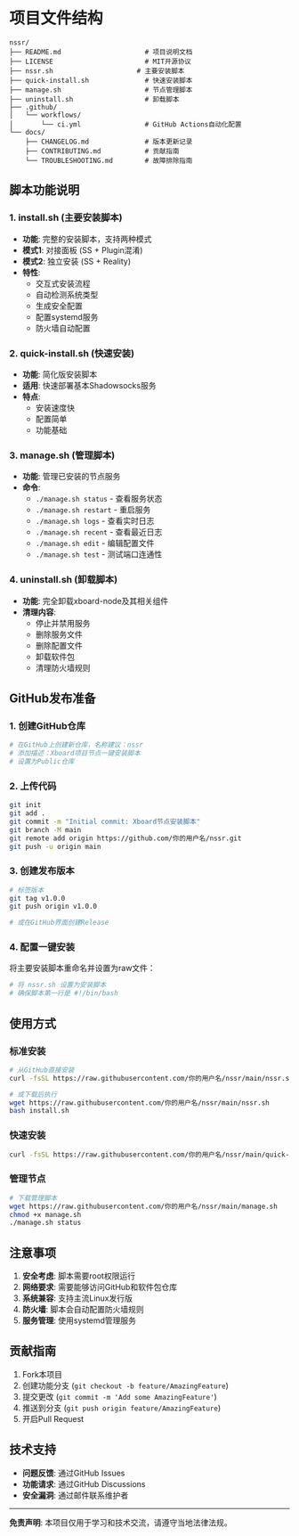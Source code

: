 # 项目文件结构

```
nssr/
├── README.md                     # 项目说明文档
├── LICENSE                       # MIT开源协议
├── nssr.sh                     # 主要安装脚本
├── quick-install.sh              # 快速安装脚本
├── manage.sh                     # 节点管理脚本
├── uninstall.sh                  # 卸载脚本
├── .github/
│   └── workflows/
│       └── ci.yml                # GitHub Actions自动化配置
└── docs/
    ├── CHANGELOG.md              # 版本更新记录
    ├── CONTRIBUTING.md           # 贡献指南
    └── TROUBLESHOOTING.md        # 故障排除指南
```

## 脚本功能说明

### 1. install.sh (主要安装脚本)
- **功能**: 完整的安装脚本，支持两种模式
- **模式1**: 对接面板 (SS + Plugin混淆)
- **模式2**: 独立安装 (SS + Reality)
- **特性**: 
  - 交互式安装流程
  - 自动检测系统类型
  - 生成安全配置
  - 配置systemd服务
  - 防火墙自动配置

### 2. quick-install.sh (快速安装)
- **功能**: 简化版安装脚本
- **适用**: 快速部署基本Shadowsocks服务
- **特点**: 
  - 安装速度快
  - 配置简单
  - 功能基础

### 3. manage.sh (管理脚本)
- **功能**: 管理已安装的节点服务
- **命令**: 
  - `./manage.sh status` - 查看服务状态
  - `./manage.sh restart` - 重启服务
  - `./manage.sh logs` - 查看实时日志
  - `./manage.sh recent` - 查看最近日志
  - `./manage.sh edit` - 编辑配置文件
  - `./manage.sh test` - 测试端口连通性

### 4. uninstall.sh (卸载脚本)
- **功能**: 完全卸载xboard-node及其相关组件
- **清理内容**:
  - 停止并禁用服务
  - 删除服务文件
  - 删除配置文件
  - 卸载软件包
  - 清理防火墙规则

## GitHub发布准备

### 1. 创建GitHub仓库
```bash
# 在GitHub上创建新仓库，名称建议：nssr
# 添加描述：Xboard项目节点一键安装脚本
# 设置为Public仓库
```

### 2. 上传代码
```bash
git init
git add .
git commit -m "Initial commit: Xboard节点安装脚本"
git branch -M main
git remote add origin https://github.com/你的用户名/nssr.git
git push -u origin main
```

### 3. 创建发布版本
```bash
# 标签版本
git tag v1.0.0
git push origin v1.0.0

# 或在GitHub界面创建Release
```

### 4. 配置一键安装
将主要安装脚本重命名并设置为raw文件：
```bash
# 将 nssr.sh 设置为安装脚本
# 确保脚本第一行是 #!/bin/bash
```

## 使用方式

### 标准安装
```bash
# 从GitHub直接安装
curl -fsSL https://raw.githubusercontent.com/你的用户名/nssr/main/nssr.sh | bash

# 或下载后执行
wget https://raw.githubusercontent.com/你的用户名/nssr/main/nssr.sh
bash install.sh
```

### 快速安装
```bash
curl -fsSL https://raw.githubusercontent.com/你的用户名/nssr/main/quick-install.sh | bash
```

### 管理节点
```bash
# 下载管理脚本
wget https://raw.githubusercontent.com/你的用户名/nssr/main/manage.sh
chmod +x manage.sh
./manage.sh status
```

## 注意事项

1. **安全考虑**: 脚本需要root权限运行
2. **网络要求**: 需要能够访问GitHub和软件包仓库
3. **系统兼容**: 支持主流Linux发行版
4. **防火墙**: 脚本会自动配置防火墙规则
5. **服务管理**: 使用systemd管理服务

## 贡献指南

1. Fork本项目
2. 创建功能分支 (`git checkout -b feature/AmazingFeature`)
3. 提交更改 (`git commit -m 'Add some AmazingFeature'`)
4. 推送到分支 (`git push origin feature/AmazingFeature`)
5. 开启Pull Request

## 技术支持

- **问题反馈**: 通过GitHub Issues
- **功能请求**: 通过GitHub Discussions
- **安全漏洞**: 通过邮件联系维护者

---

**免责声明**: 本项目仅用于学习和技术交流，请遵守当地法律法规。